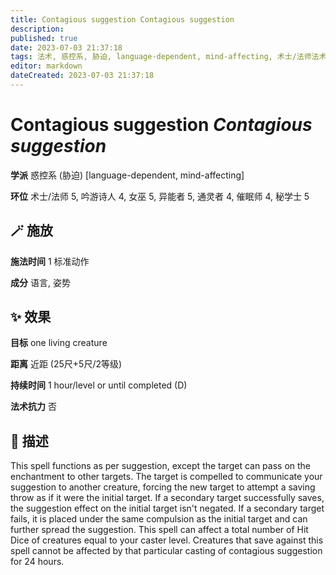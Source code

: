 ```yaml
---
title: Contagious suggestion Contagious suggestion
description: 
published: true
date: 2023-07-03 21:37:18
tags: 法术, 惑控系, 胁迫, language-dependent, mind-affecting, 术士/法师法术, 5环法术, 吟游诗人法术, 4环法术, 女巫法术, 异能者法术, 通灵者法术, 催眠师法术, 秘学士法术
editor: markdown
dateCreated: 2023-07-03 21:37:18
---
```


# **Contagious suggestion** *Contagious suggestion*

**学派** 惑控系 (胁迫) \[language-dependent, mind-affecting\] 

**环位** 术士/法师 5, 吟游诗人 4, 女巫 5, 异能者 5, 通灵者 4, 催眠师 4, 秘学士 5

## 🪄 施放

**施法时间** 1 标准动作

**成分** 语言, 姿势

## ✨ 效果 

**目标** one living creature 

**距离** 近距 (25尺+5尺/2等级)  

**持续时间** 1 hour/level or until completed (D) 

**法术抗力** 否

## 📖 描述

This spell functions as per suggestion, except the target can pass on the enchantment to other targets. The target is compelled to communicate your suggestion to another creature, forcing the new target to attempt a saving throw as if it were the initial target. If a secondary target successfully saves, the suggestion effect on the initial target isn't negated. If a secondary target fails, it is placed under the same compulsion as the initial target and can further spread the suggestion. This spell can affect a total number of Hit Dice of creatures equal to your caster level. Creatures that save against this spell cannot be affected by that particular casting of contagious suggestion for 24 hours.
    